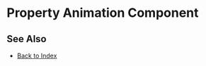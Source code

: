 # Property Animation Component

<!-- PAGE IS TODO -->

## See Also

* [Back to Index](../../index.md)
